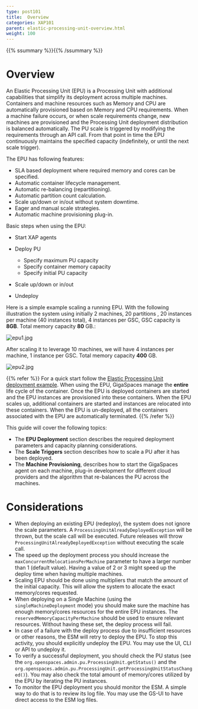 ```yaml
---
type: post101
title:  Overview
categories: XAP101
parent: elastic-processing-unit-overview.html
weight: 100
---
```


{{% ssummary %}}{{% /ssummary %}}


# Overview

An Elastic Processing Unit (EPU) is a Processing Unit with additional capabilities that simplify its deployment across multiple machines. Containers and machine resources such as Memory and CPU are automatically provisioned based on Memory and CPU requirements. When a machine failure occurs, or when scale requirements change, new machines are provisioned and the Processing Unit deployment distribution is balanced automatically. The PU scale is triggered by modifying the requirements through an API call. From that point in time the EPU continuously maintains the specified capacity (indefinitely, or until the next scale trigger).


The EPU has following features:


- SLA based deployment where required memory and cores can be specified.
- Automatic container lifecycle management.
- Automatic re-balancing (repartitioning).
- Automatic partition count calculation.
- Scale up/down or in/out without system downtime.
- Eager and manual scale strategies.
- Automatic machine provisioning plug-in.



Basic steps when using the EPU:

- Start XAP agents
- Deploy PU
    - Specify maximum PU capacity
    - Specify container memory capacity
    - Specify initial PU capacity

- Scale up/down or in/out
- Undeploy

Here is a simple example scaling a running EPU. With the following illustration the system using initially 2 machines, 20 partitions , 20 instances per machine (40 instances total), 4 instances per GSC, GSC capacity is **8GB**. Total memory capacity **80** GB.:

![epu1.jpg](/attachment_files/epu1.jpg)

After scaling it to leverage 10 machines, we will have 4 instances per machine, 1 instance per GSC. Total memory capacity **400** GB.

![epu2.jpg](/attachment_files/epu2.jpg)


{{% refer %}}
For a quick start follow the [Elastic Processing Unit deployment example](./deploying-onto-the-service-grid.html#elastic-processing-unit-deployment-using-the-admin-api).
When using the EPU, GigaSpaces manage the **entire** life cycle of the container. Once the EPU is deployed containers are started and the EPU instances are provisioned into these containers. When the EPU scales up, additional containers are started and instances are relocated into these containers. When the EPU is un-deployed, all the containers associated with the EPU are automatically terminated.
{{% /refer %}}

This guide will cover the following topics:

- The **EPU Deployment** section describes the required deployment parameters and capacity planning considerations.
- The **Scale Triggers** section describes how to scale a PU after it has been deployed.
- The **Machine Provisioning**, describes how to start the GigaSpaces agent on each machine, plug-in development for different cloud providers and the algorithm that re-balances the PU across the machines.



# Considerations

- When deploying an existing EPU (redeploy), the system does not ignore the scale parameters. A `ProcessingUnitAlreadyDeployedException` will be thrown, but the scale call will be executed. Future releases will throw `ProcessingUnitAlreadyDeployedException` without executing the scale call.
- The speed up the deployment process you should increase the `maxConcurrentRelocationsPerMachine` parameter to have a larger number than 1 (default value). Having a value of 2 or 3 might speed up the deploy time when having multiple machines.
- Scaling EPU should be done using multipliers that match the amount of the initial capacity. This will allow the system to allocate the exact memory/cores requested.
- When deploying on a Single Machine (using the `singleMachineDeployment` mode) you should make sure the machine has enough memory/cores resources for the entire EPU instances. The `reservedMemoryCapacityPerMachine` should be used to ensure relevant resources. Without having these set, the deploy process will fail.
- In case of a failure with the deploy process due to insufficient resources or other reasons, the ESM will retry to deploy the EPU. To stop this activity, you should explicitly undeploy the EPU. You may use the UI, CLI or API to undeploy it.
- To verify a successful deployment, you should check the PU status (see the `org.openspaces.admin.pu.ProcessingUnit.getStatus()` and the `org.openspaces.admin.pu.ProcessingUnit.getProcessingUnitStatusChanged()`). You may also check the total amount of memory/cores utilized by the EPU by iterating the PU instances.
- To monitor the EPU deployment you should monitor the ESM. A simple way to do that is to review its log file. You may use the GS-UI to have direct access to the ESM log files.
